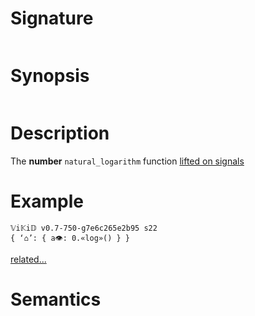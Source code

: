# Signature
```vikid-signature
```

# Synopsis
```vikid-synopsis
```

# Description
The __number__ `natural_logarithm` function [lifted on signals](/refman/concepts/pure_functions)

# Example
```vikid-script
𝕍i𝕂i𝔻 v0.7-750-g7e6c265e2b95 s22
{ ‘⌂’: { a👁: 0.«log»() } }
```


[related...](https://en.wikipedia.org/wiki/Natural_logarithm)

# Semantics